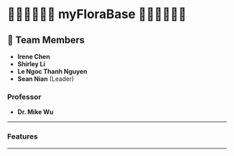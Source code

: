 # 🌸🌿🌼🍃🌺🌻 myFloraBase 🌻🌺🍃🌼🌿🌸
## 👥 Team Members

- **Irene Chen**
- **Shirley Li**
- **Le Ngoc Thanh Nguyen**
- **Sean Nian** (Leader)

### Professor
- **Dr. Mike Wu**
---
### Features
---